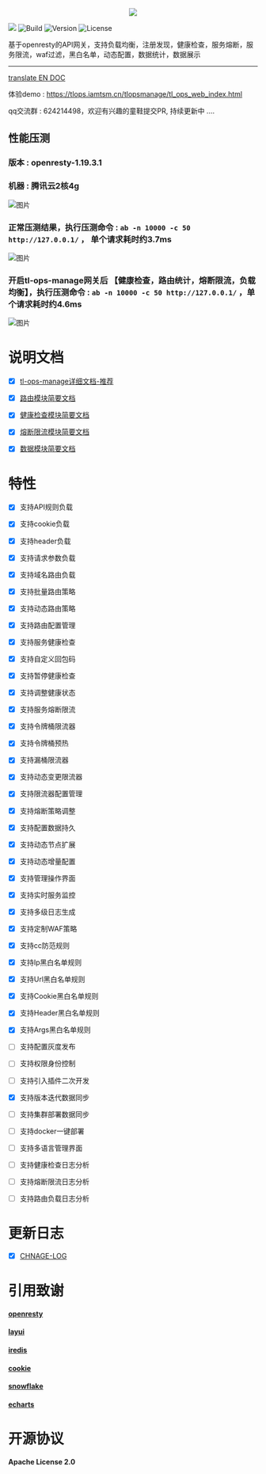 <div align=center><img src="https://qnproxy.iamtsm.cn/logo.png"/></div>

[![](https://img.shields.io/badge/base-openresty-blue?style=flat-square)](https://openresty.org/cn/) ![Build](https://img.shields.io/badge/build-passing-green?style=flat-square) ![Version](https://img.shields.io/github/v/tag/iamtsm/tl-ops-manage?color=green&label=Version&style=flat-square) ![License](https://img.shields.io/badge/License-Apache%202.0-blue?style=flat-square)

基于openresty的API网关，支持负载均衡，注册发现，健康检查，服务熔断，服务限流，waf过滤，黑白名单，动态配置，数据统计，数据展示

---

<a href="https://github.com/iamtsm/tl-ops-manage/blob/main/doc/README_EN.md"> translate EN DOC </a>


体验demo : https://tlops.iamtsm.cn/tlopsmanage/tl_ops_web_index.html


qq交流群 : 624214498，欢迎有兴趣的童鞋提交PR, 持续更新中 ....


## 性能压测

###  版本 : openresty-1.19.3.1

###  机器 : 腾讯云2核4g

 ![图片](https://qnproxy.iamtsm.cn/16559798756003.png "图片") 


### 正常压测结果，执行压测命令 : `ab -n 10000 -c 50 http://127.0.0.1/` ， 单个请求耗时约3.7ms

 ![图片](https://qnproxy.iamtsm.cn/16559785692014.png "图片") 


### 开启tl-ops-manage网关后 【健康检查，路由统计，熔断限流，负载均衡】，执行压测命令 : `ab -n 10000 -c 50 http://127.0.0.1/` ，单个请求耗时约4.6ms

 ![图片](https://qnproxy.iamtsm.cn/16559817202461.png "图片") 



# 说明文档

- [x] [tl-ops-manage详细文档-推荐](https://book.iamtsm.cn)

- [x] [路由模块简要文档](doc/tl-ops-balance.md)

- [x] [健康检查模块简要文档](doc/tl-ops-health.md)

- [x] [熔断限流模块简要文档](doc/tl-ops-limit.md)

- [x] [数据模块简要文档](doc/tl-ops-store.md)



# 特性

- [x] 支持API规则负载

- [x] 支持cookie负载

- [x] 支持header负载

- [x] 支持请求参数负载

- [x] 支持域名路由负载

- [x] 支持批量路由策略

- [x] 支持动态路由策略

- [x] 支持路由配置管理


- [x] 支持服务健康检查

- [x] 支持自定义回包码

- [x] 支持暂停健康检查

- [x] 支持调整健康状态


- [x] 支持服务熔断限流

- [x] 支持令牌桶限流器

- [x] 支持令牌桶预热

- [x] 支持漏桶限流器

- [x] 支持动态变更限流器

- [x] 支持限流器配置管理

- [x] 支持熔断策略调整



- [x] 支持配置数据持久

- [x] 支持动态节点扩展

- [x] 支持动态增量配置

- [x] 支持管理操作界面

- [x] 支持实时服务监控

- [x] 支持多级日志生成



- [x] 支持定制WAF策略

- [x] 支持cc防范规则

- [x] 支持Ip黑白名单规则

- [x] 支持Url黑白名单规则

- [x] 支持Cookie黑白名单规则

- [x] 支持Header黑白名单规则

- [x] 支持Args黑白名单规则



- [ ] 支持配置灰度发布

- [ ] 支持权限身份控制

- [ ] 支持引入插件二次开发

- [x] 支持版本迭代数据同步

- [ ] 支持集群部署数据同步
 
- [ ] 支持docker一键部署

- [ ] 支持多语言管理界面



- [ ] 支持健康检查日志分析

- [ ] 支持熔断限流日志分析

- [ ] 支持路由负载日志分析


# 更新日志

- [x] [CHNAGE-LOG](doc/change.md)


# 引用致谢

#### [openresty](https://github.com/openresty/openresty)

#### [layui](https://github.com/layui/layui)

#### [iredis](https://github.com/membphis/lua-resty-iredis)

#### [cookie](https://github.com/cloudflare/lua-resty-cookie)

#### [snowflake](https://github.com/yunfengmeng/lua-resty-snowflake)

#### [echarts](https://github.com/apache/echarts)


# 开源协议

#### Apache License 2.0